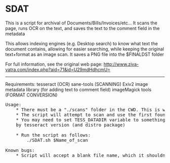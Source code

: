 SDAT
====

This is a script for archival of Documents/Bills/Invoices/etc...
It scans the page, runs OCR on the text, and saves the text to the comment field in the metadata

This allows indexing engines (e.g. Desktop search) to know what text the document contains, allowing
for easier searching, while keeping the original text+format as an image scan.
It saves a PNG file into the $FINALDST folder

For full information, see the original web page:
	http://www.ziva-vatra.com/index.php?aid=71&id=U29mdHdhcmU=

----

Requirements:
    tesseract (OCR)
    sane-tools (SCANNING)
    Exiv2 image metadata library (for adding text to comment field)
	imageMagick tools (FORMAT CONVERSION)

<pre>
Usage:
	* There must be a "./scans" folder in the CWD. This is where the results are saved
	* The script will attempt to scan and use the first found scanning device. It will then save this in a file in CWD called "devicename". You can delete this to force re-detection, or put your own (valid) ID in there to override the autodetection.
	* You may need to set TESS_DATADIR variable to something other than the default, as this varies
	by tesseract version (and distro package)

	* Run the script as follows:
		./SDAT.sh $Name_of_scan

Known bugs:
	* Script will accept a blank file name, which it shouldn't.
</pre>
